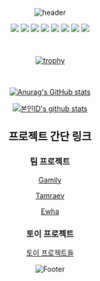 <div align="center">
   
![header](https://capsule-render.vercel.app/api?type=waving&color=timeGradient&text=Welcome%20to%20honeypunch97%20GitHub%20&animation=twinkling&fontSize=30&fontAlignY=40&fontAlign=70&height=200)

   
<p align="center">
   <img src="https://img.shields.io/badge/notion-000000?style=flat-square&logo=Notion&logoColor=while"/>
   <img src="https://img.shields.io/badge/HTML5-534f26?style=flat-square&logo=HTML5&logoColor=white"/>
   <img src="https://img.shields.io/badge/CSS3-1572B6?style=flat-square&logo=CSS3&logoColor=white"/>
  <img src="https://img.shields.io/badge/React-61DAFB?style=flat-square&logo=React&logoColor=white"/>
  <img src="https://img.shields.io/badge/Javascript-ffb13b?style=flat-square&logo=javascript&logoColor=white"/>   
  <img src="https://img.shields.io/badge/Scss-cc6699?style=flat&logo=Sass&logoColor=white"/>
   <img src="https://img.shields.io/badge/styledcomponents-DB7093?style=flat&logo=styledcomponents&logoColor=white"/>
      <img src="https://img.shields.io/badge/sourcetree-0052CC?style=flat&logo=sourcetree&logoColor=white""/>
  <br> 
<!--   <img src="https://img.shields.io/badge/TypeScript-3178c6?style=flat-square&logo=TypeScript&logoColor=white"/></a>&nbsp  
  <img src="https://img.shields.io/badge/Node.js-339933?style=flat-square&logo=Node.js&logoColor=white"/></a>&nbsp
  <img src="https://img.shields.io/badge/MySQL-4479a1?style=flat-square&logo=MySql&logoColor=white"/></a>&nbsp -->
</p>

<br>


[![trophy](https://github-profile-trophy.vercel.app/?username=honeypunch97&row=1)](https://github.com/ryo-ma/github-profile-trophy)

<br>

[![Anurag's GitHub stats](https://github-readme-stats.vercel.app/api?username=honeypunch97)](https://github.com/honeypunch97/github-readme-stats)

[![본인ID's github stats](https://github-readme-stats.vercel.app/api/top-langs/?username=honeypunch97&show_icons=true&hide_border=true&title_color=004386&icon_color=004386&layout=compact)](https://github.comChuGyeong)

## 프로젝트 간단 링크

### 팀 프로젝트

[Gamily](https://github.com/ChuGyeong/Gamily)

[Tamraev](https://github.com/ChuGyeong/Tamraev)

[Ewha](https://github.com/ChuGyeong/Ewha)

### 토이 프로젝트

[토이 프로젝트들](https://github.com/honeypunch97/Toy-Project#readme)


![Footer](https://capsule-render.vercel.app/api?type=waving&color=timeGradient&animation=twinkling&fontSize=30&fontAlignY=40&fontAlign=70&height=200&section=footer)
</div>
